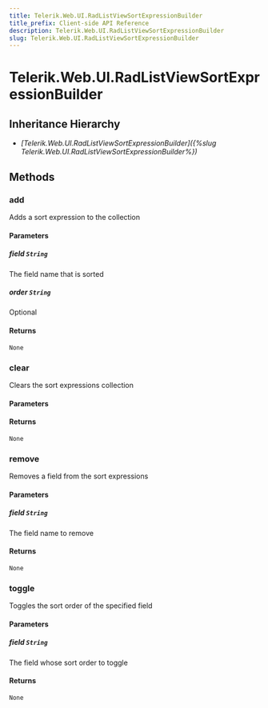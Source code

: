```yaml
---
title: Telerik.Web.UI.RadListViewSortExpressionBuilder
title_prefix: Client-side API Reference
description: Telerik.Web.UI.RadListViewSortExpressionBuilder
slug: Telerik.Web.UI.RadListViewSortExpressionBuilder
---
```


# Telerik.Web.UI.RadListViewSortExpressionBuilder  

## Inheritance Hierarchy

* *[Telerik.Web.UI.RadListViewSortExpressionBuilder]({%slug Telerik.Web.UI.RadListViewSortExpressionBuilder%})*


## Methods

###  add

Adds a sort expression to the collection

#### Parameters

##### field `String`

The field name that is sorted

##### order `String`

Optional

#### Returns

`None` 

### clear

Clears the sort expressions collection

#### Parameters

#### Returns

`None` 

### remove

Removes a field from the sort expressions

#### Parameters

##### field `String`

The field name to remove

#### Returns

`None` 

### toggle

Toggles the sort order of the specified field

#### Parameters

##### field `String`

The field whose sort order to toggle

#### Returns

`None` 



